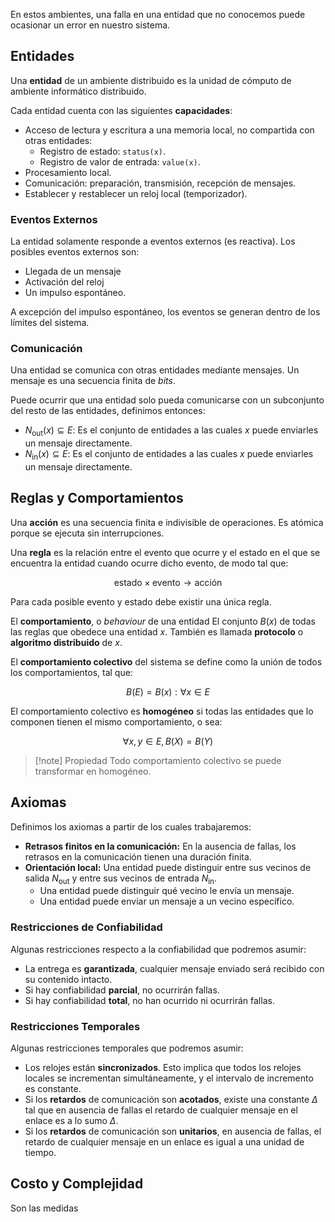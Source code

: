 En estos ambientes, una falla en una entidad que no conocemos puede ocasionar un error en nuestro sistema.

## Entidades

Una **entidad** de un ambiente distribuido es la unidad de cómputo de ambiente informático distribuido.

Cada entidad cuenta con las siguientes **capacidades**:

- Acceso de lectura y escritura a una memoria local, no compartida con otras entidades:
	- Registro de estado: `status(x)`.
	- Registro de valor de entrada: `value(x)`.
- Procesamiento local.
- Comunicación: preparación, transmisión, recepción de mensajes.
- Establecer y restablecer un reloj local (temporizador).

### Eventos Externos

La entidad solamente responde a eventos externos (es reactiva). Los posibles eventos externos son:

- Llegada de un mensaje
- Activación del reloj
- Un impulso espontáneo.

A excepción del impulso espontáneo, los eventos se generan dentro de los límites del sistema.

### Comunicación

Una entidad se comunica con otras entidades mediante mensajes. Un mensaje es una secuencia finita de *bits*.

Puede ocurrir que una entidad solo pueda comunicarse con un subconjunto del resto de las entidades, definimos entonces:

- $N_{\text{out}}(x) \subseteq E:$ Es el conjunto de entidades a las cuales $x$ puede enviarles un mensaje directamente.
- $N_{\text{in}}(x) \subseteq E:$ Es el conjunto de entidades a las cuales $x$ puede enviarles un mensaje directamente.

## Reglas y Comportamientos

Una **acción** es una secuencia finita e indivisible de operaciones. Es atómica porque se ejecuta sin interrupciones.

Una **regla** es la relación entre el evento que ocurre y el estado en el que se encuentra la entidad cuando ocurre dicho evento, de modo tal que:

$$
\text{estado} \times \text{evento} \to \text{acción}
$$

Para cada posible evento y estado debe existir una única regla.

El **comportamiento**, o *behaviour* de una entidad El conjunto $B(x)$ de todas las reglas que obedece una entidad $x$. También es llamada **protocolo** o **algoritmo distribuido** de $x$.

El **comportamiento colectivo** del sistema se define como la unión de todos los comportamientos, tal que:

$$
B(E) = B(x): \forall x \in E
$$

El comportamiento colectivo es **homogéneo** si todas las entidades que lo componen tienen el mismo comportamiento, o sea:

$$
\forall x,y \in E, B(X) = B(Y)
$$

> [!note] Propiedad
> Todo comportamiento colectivo se puede transformar en homogéneo.

## Axiomas

Definimos los axiomas a partir de los cuales trabajaremos:

- **Retrasos finitos en la comunicación:** En la ausencia de fallas, los retrasos en la comunicación tienen una duración finita.
- **Orientación local:** Una entidad puede distinguir entre sus vecinos de salida $N_\text{out}$ y entre sus vecinos de entrada $N_\text{in}$.
	- Una entidad puede distinguir qué vecino le envía un mensaje.
	- Una entidad puede enviar un mensaje a un vecino específico.

### Restricciones de Confiabilidad

Algunas restricciones respecto a la confiabilidad que podremos asumir:

- La entrega es **garantizada**, cualquier mensaje enviado será recibido con su contenido intacto.
- Si hay confiabilidad **parcial**, no ocurrirán fallas.
- Si hay confiabilidad **total**, no han ocurrido ni ocurrirán fallas.

### Restricciones Temporales

Algunas restricciones temporales que podremos asumir:

- Los relojes están **sincronizados**. Esto implica que todos los relojes locales se incrementan simultáneamente, y el intervalo de incremento es constante.
- Si los **retardos** de comunicación son **acotados**, existe una constante $\Delta$ tal que en ausencia de fallas el retardo de cualquier mensaje en el enlace es a lo sumo $\Delta$.
- Si los **retardos** de comunicación son **unitarios**, en ausencia de fallas, el retardo de cualquier mensaje en un enlace es igual a una unidad de tiempo.

## Costo y Complejidad

Son las medidas 
